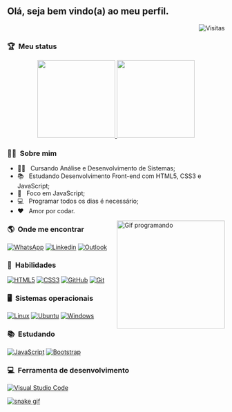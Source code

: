 ## Olá, seja bem vindo(a) ao meu perfil.

<img align="right" src="https://api.visitorbadge.io/api/VisitorHit?user=luizfelipe9627&repo=github-visitors-badge&countColor=%230077B5" title="Visitas ao perfil" alt="Visitas">

<br>

### :trophy: &nbsp;Meu status

<div align="center">
  <a href="https://github.com/luizfelipe9627">
    <img height="180vh" src="https://github-readme-stats-lkotlarenko.vercel.app/api?username=luizfelipe9627&show_icons=true&theme=react&title_color=ffffff&text_color=ffffff&bg_color=181413&locale=en&hide_border=true&include_all_commits=true"/>
    <img height=180vh" src="https://github-readme-stats-lkotlarenko.vercel.app/api/top-langs?username=luizfelipe9627&show_icons=true&theme=react&title_color=ffffff&text_color=ffffff&bg_color=181413&locale=en&layout=slim&hide_border=true&langs_count=4"/>
  </a>
</div>

 ### :curly_haired_man: &nbsp;Sobre mim

- :man_student: &nbsp; Cursando Análise e Desenvolvimento de Sistemas;
- :books: &nbsp; Estudando Desenvolvimento Front-end com HTML5, CSS3 e JavaScript;
- :dart: &nbsp; Foco em JavaScript;
- :computer: &nbsp; Programar todos os dias é necessário;
- :heart: &nbsp; Amor por codar.

<img align="right" src="https://media.giphy.com/media/qgQUggAC3Pfv687qPC/giphy.gif" alt="Gif programando" height='250px'>

### :earth_americas: &nbsp;Onde me encontrar

[![WhatsApp](https://img.shields.io/badge/-WhatsApp-25D366?style=for-the-badge&logo=whatsapp&logoColor=white)](https://api.whatsapp.com/send?phone=5511952353969&text=Olá,%20venho%20através%20do%20seu%20GitHub.)
[![Linkedin](https://img.shields.io/badge/-LinkedIn-%230077B5?style=for-the-badge&logo=linkedin&logoColor=white)](https://linkedin.com/in/luizfelipe9627)
[![Outlook](https://img.shields.io/badge/Microsoft_Outlook-0078D4?style=for-the-badge&logo=microsoft-outlook&logoColor=white)](mailto:felipesilva9627@hotmail.com?subject=Olá,%20venho%20através%20do%20seu%20GitHub.)
 
### :rocket: &nbsp;**Habilidades**

[![HTML5](https://img.shields.io/badge/HTML5-E34F26?style=for-the-badge&logo=html5&logoColor=white)](https://github.com/luizfelipe9627)
[![CSS3](https://img.shields.io/badge/CSS3-1572B6?style=for-the-badge&logo=css3&logoColor=white)](https://github.com/luizfelipe9627)
[![GitHub](https://img.shields.io/badge/GitHub-100000?style=for-the-badge&logo=github&logoColor=white)](https://github.com/luizfelipe9627)
[![Git](https://img.shields.io/badge/Git-E34F26?style=for-the-badge&logo=git&logoColor=white)](https://github.com/luizfelipe9627)

### :desktop_computer: &nbsp;**Sistemas operacionais**

[![Linux](https://img.shields.io/badge/Linux-E34F26?style=for-the-badge&logo=linux&logoColor=black)](https://github.com/luizfelipe9627)
[![Ubuntu](https://img.shields.io/badge/Ubuntu-E95420?style=for-the-badge&logo=ubuntu&logoColor=white)](https://github.com/luizfelipe9627)
[![Windows](https://img.shields.io/badge/Windows-0078D6?style=for-the-badge&logo=windows&logoColor=white)](https://github.com/luizfelipe9627)

### :books: &nbsp;**Estudando**

[![JavaScript](https://img.shields.io/badge/JavaScript-F7DF1E?style=for-the-badge&logo=javascript&logoColor=black)](https://github.com/luizfelipe9627)
[![Bootstrap](https://img.shields.io/badge/Bootstrap-563D7C?style=for-the-badge&logo=bootstrap&logoColor=white)](https://github.com/luizfelipe9627)
  
### :computer: &nbsp;**Ferramenta de desenvolvimento**

[![Visual Studio Code](https://img.shields.io/badge/Visual_Studio_Code-0078D4?style=for-the-badge&logo=visual%20studio%20code&logoColor=white)](https://github.com/luizfelipe9627)
                                                                               
[![snake gif](https://github.com/luizfelipe9627/luizfelipe9627/blob/output/github-contribution-grid-snake.svg)](https://github.com/luizfelipe9627)
